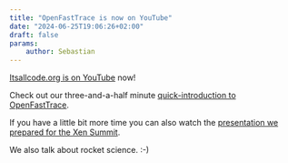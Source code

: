```yaml
---
title: "OpenFastTrace is now on YouTube"
date: "2024-06-25T19:06:26+02:00"
draft: false
params:
    author: Sebastian
---
```


[Itsallcode.org is on YouTube](https://www.youtube.com/@itsallcode-org) now! 

Check out our three-and-a-half minute [quick-introduction to OpenFastTrace](https://www.youtube.com/watch?v=tlzMT6RaVWA).

If you have a little bit more time you can also watch the [presentation we prepared for the Xen Summit](https://www.youtube.com/watch?v=P2o_swwQTNE).

We also talk about rocket science. :-)